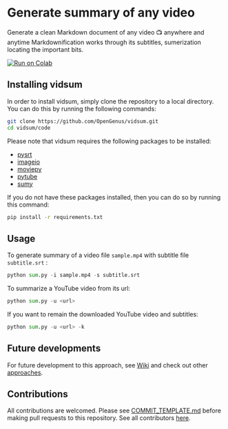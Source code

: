 # Generate summary of any video

Generate a clean Markdown document of any video 📺 anywhere and anytime
Markdownification works through its subtitles, sumerization locating the important bits.

[![Run on Colab](https://colab.research.google.com/assets/colab-badge.svg)](https://colab.research.google.com/github/opencoca/vidsum/blob/master/Video_to_Markdown.ipynb)

## Installing vidsum

In order to install vidsum, simply clone the repository to a local directory. You can do this by running the following commands:

```sh
git clone https://github.com/OpenGenus/vidsum.git
cd vidsum/code
```

Please note that vidsum requires the following packages to be installed:

- [pysrt](https://github.com/byroot/pysrt)
- [imageio](https://imageio.github.io/)
- [moviepy](https://zulko.github.io/moviepy/)
- [pytube](https://github.com/nficano/pytube)
- [sumy](https://github.com/miso-belica/sumy)

If you do not have these packages installed, then you can do so by running this command:

```sh
pip install -r requirements.txt

```

## Usage

To generate summary of a video file `sample.mp4` with subtitle file `subtitle.srt` :

```python
python sum.py -i sample.mp4 -s subtitle.srt
```

To summarize a YouTube video from its url:

```python
python sum.py -u <url>
```

If you want to remain the downloaded YouTube video and subtitles:

```python
python sum.py -u <url> -k
```

## Future developments

For future development to this approach, see [Wiki](https://github.com/OpenGenus/vidsum/wiki/Future_developments) and check out other [approaches](https://github.com/OpenGenus/vidsum/wiki/Other-approaches).

## Contributions

All contributions are welcomed. Please see [COMMIT_TEMPLATE.md](https://github.com/opencoca/vidsum/blob/master/.github/COMMIT_TEMPLATE.md) before making pull requests to this repository. See all contributors [here](https://github.com/opencoca/vidsum/graphs/contributors).
